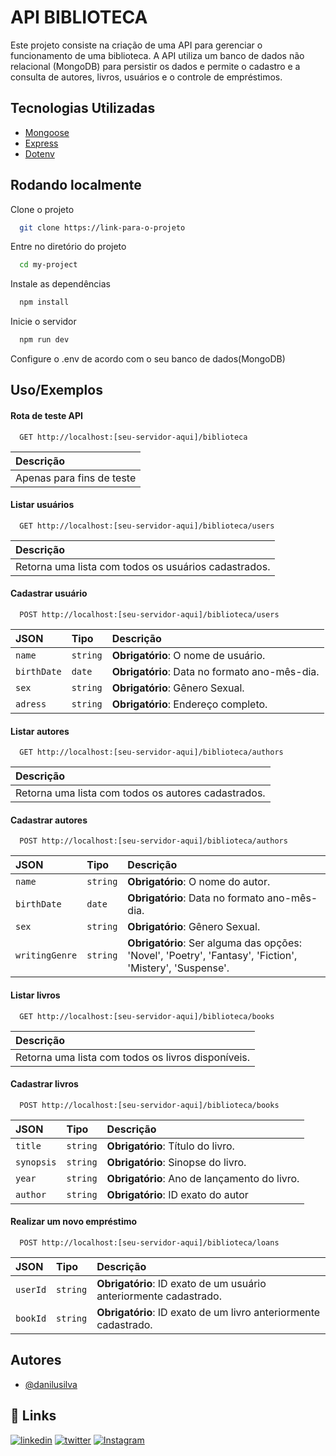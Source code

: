 
# API BIBLIOTECA

Este projeto consiste na criação de uma API para gerenciar o funcionamento de uma biblioteca.
A API utiliza um banco de dados não relacional (MongoDB) para persistir os dados e permite
o cadastro e a consulta de autores, livros, usuários e o controle de empréstimos.


## Tecnologias Utilizadas

 - [Mongoose](https://mongoosejs.com/docs/index.html)
 - [Express](https://expressjs.com/)
 - [Dotenv](https://www.npmjs.com/package/dotenv)


## Rodando localmente

Clone o projeto

```bash
  git clone https://link-para-o-projeto
```

Entre no diretório do projeto

```bash
  cd my-project
```

Instale as dependências

```bash
  npm install
```

Inicie o servidor

```bash
  npm run dev
```
Configure o .env de acordo com o seu banco de dados(MongoDB)

## Uso/Exemplos
#### Rota de teste API

```http
  GET http://localhost:[seu-servidor-aqui]/biblioteca
```

| Descrição                           |
| :---------------------------------- |
| Apenas para fins de teste |

#### Listar usuários

```http
  GET http://localhost:[seu-servidor-aqui]/biblioteca/users
```
| Descrição                           |
| :---------------------------------- |
| Retorna uma lista com todos os usuários cadastrados. |

#### Cadastrar usuário

```http
  POST http://localhost:[seu-servidor-aqui]/biblioteca/users
```

| JSON   | Tipo       | Descrição                                   |
| :---------- | :--------- | :------------------------------------------ |
| `name`      | `string` | **Obrigatório**: O nome de usuário. |
| `birthDate`      | `date` | **Obrigatório**: Data no formato ano-mês-dia. |
| `sex`      | `string` | **Obrigatório**: Gênero Sexual. |
| `adress`      | `string` | **Obrigatório**: Endereço completo. |

#### Listar autores

```http
  GET http://localhost:[seu-servidor-aqui]/biblioteca/authors
```
| Descrição                           |
| :---------------------------------- |
| Retorna uma lista com todos os autores cadastrados. |


#### Cadastrar autores

```http
  POST http://localhost:[seu-servidor-aqui]/biblioteca/authors
```

| JSON   | Tipo       | Descrição                                   |
| :---------- | :--------- | :------------------------------------------ |
| `name`      | `string` | **Obrigatório**: O nome do autor. |
| `birthDate`      | `date` | **Obrigatório**: Data no formato ano-mês-dia. |
| `sex`      | `string` | **Obrigatório**: Gênero Sexual. |
| `writingGenre`      | `string` | **Obrigatório**: Ser alguma das opções: 'Novel', 'Poetry', 'Fantasy', 'Fiction', 'Mistery', 'Suspense'. |

#### Listar livros

```http
  GET http://localhost:[seu-servidor-aqui]/biblioteca/books
```
| Descrição                           |
| :---------------------------------- |
| Retorna uma lista com todos os livros disponíveis. |


#### Cadastrar livros

```http
  POST http://localhost:[seu-servidor-aqui]/biblioteca/books
```

| JSON   | Tipo       | Descrição                                   |
| :---------- | :--------- | :------------------------------------------ |
| `title`      | `string` | **Obrigatório**: Título do livro. |
| `synopsis`      | `string` | **Obrigatório**: Sinopse do livro. |
| `year`      | `string` | **Obrigatório**: Ano de lançamento do livro. |
| `author`      | `string` | **Obrigatório**: ID exato do autor|


#### Realizar um novo empréstimo

```http
  POST http://localhost:[seu-servidor-aqui]/biblioteca/loans
```

| JSON   | Tipo       | Descrição                                   |
| :---------- | :--------- | :------------------------------------------ |
| `userId`      | `string` | **Obrigatório**: ID exato de um usuário anteriormente cadastrado. |
| `bookId`      | `string` | **Obrigatório**: ID exato de um livro anteriormente cadastrado. |

## Autores

- [@danilusilva](https://www.github.com/danilusilva)


## 🔗 Links

[![linkedin](https://img.shields.io/badge/linkedin-0A66C2?style=for-the-badge&logo=linkedin&logoColor=white)](https://www.linkedin.com/in/danilu-silva-a416142b0/)
[![twitter](https://img.shields.io/badge/twitter-1DA1F2?style=for-the-badge&logo=twitter&logoColor=white)](https://x.com/danxzada7?t=DNacCEPggXl7a1iUXDj6Pw&s=09)
[![Instagram](https://img.shields.io/badge/Instagram-E4405F?style=for-the-badge&logo=instagram&logoColor=white)](https://www.instagram.com/silvadanilu/)



